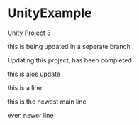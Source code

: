 # UnityExample
Unity Project 3

this is being updated in a seperate branch 

Updating this project, has been completed 

this is alos update

this is a line 


this is the newest main line 


even newer line 